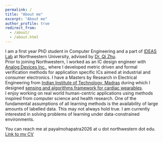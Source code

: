 ```yaml
---
permalink: /
title: "About me"
excerpt: "About me"
author_profile: true
redirect_from: 
  - /about/
  - /about.html
---
```


I am a first year PhD student in Computer Engineering and a part of [IDEAS Lab](http://zhulab.eecs.northwestern.edu/) at Northwestern University, advised by [Dr. Qi Zhu](http://eecs.northwestern.edu/~qzhu/). <br>
Prior to joining Northwestern, I worked as an IC design engineer with [Analog Devices Inc.](https://www.analog.com/), where I developed metric driven and formal verification methods for application specific ICs aimed at industrial and consumer electronics. I have a Masters by Research in Electrical Engineering from [Indian Institute of Technology, Madras](https://www.iitm.ac.in/) during which I designed [sensing and algorithms framework for cardiac wearables](https://prezi.com/p/6t5mfk8bzu04/ms-seminar-1/).<br>
I enjoy working on real world human-centric applications using methods inspired from computer science and health research. One of the fundamental assumptions of all learning methods is the availability of large amounts of labelled data. This may not always hold true. I am currently interested in solving problems of learning under data-constrained environments. <br>

You can reach me at payalmohapatra2026 at u dot northwestern dot edu. <br>
[Link to my CV](https://www.dropbox.com/s/kpoe3u6fi0b8hqz/CV_Jan.pdf?dl=0)

